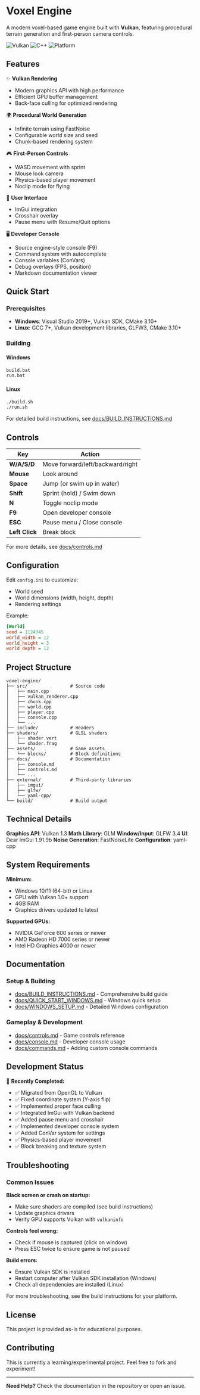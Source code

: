 # Voxel Engine

A modern voxel-based game engine built with **Vulkan**, featuring procedural terrain generation and first-person camera controls.

![Vulkan](https://img.shields.io/badge/Vulkan-1.3-red)
![C++](https://img.shields.io/badge/C++-17-blue)
![Platform](https://img.shields.io/badge/platform-Windows%20%7C%20Linux-lightgrey)

## Features

✨ **Vulkan Rendering**
- Modern graphics API with high performance
- Efficient GPU buffer management
- Back-face culling for optimized rendering

🌍 **Procedural World Generation**
- Infinite terrain using FastNoise
- Configurable world size and seed
- Chunk-based rendering system

🎮 **First-Person Controls**
- WASD movement with sprint
- Mouse look camera
- Physics-based player movement
- Noclip mode for flying

🎨 **User Interface**
- ImGui integration
- Crosshair overlay
- Pause menu with Resume/Quit options

🖥️ **Developer Console**
- Source engine-style console (F9)
- Command system with autocomplete
- Console variables (ConVars)
- Debug overlays (FPS, position)
- Markdown documentation viewer

## Quick Start

### Prerequisites

- **Windows**: Visual Studio 2019+, Vulkan SDK, CMake 3.10+
- **Linux**: GCC 7+, Vulkan development libraries, GLFW3, CMake 3.10+

### Building

#### Windows
```cmd
build.bat
run.bat
```

#### Linux
```bash
./build.sh
./run.sh
```

For detailed build instructions, see [docs/BUILD_INSTRUCTIONS.md](docs/BUILD_INSTRUCTIONS.md)

## Controls

| Key | Action |
|-----|--------|
| **W/A/S/D** | Move forward/left/backward/right |
| **Mouse** | Look around |
| **Space** | Jump (or swim up in water) |
| **Shift** | Sprint (hold) / Swim down |
| **N** | Toggle noclip mode |
| **F9** | Open developer console |
| **ESC** | Pause menu / Close console |
| **Left Click** | Break block |

For more details, see [docs/controls.md](docs/controls.md)

## Configuration

Edit `config.ini` to customize:
- World seed
- World dimensions (width, height, depth)
- Rendering settings

Example:
```ini
[World]
seed = 1124345
world_width = 12
world_height = 3
world_depth = 12
```

## Project Structure

```
voxel-engine/
├── src/                # Source code
│   ├── main.cpp
│   ├── vulkan_renderer.cpp
│   ├── chunk.cpp
│   ├── world.cpp
│   ├── player.cpp
│   ├── console.cpp
│   └── ...
├── include/            # Headers
├── shaders/            # GLSL shaders
│   ├── shader.vert
│   └── shader.frag
├── assets/             # Game assets
│   └── blocks/         # Block definitions
├── docs/               # Documentation
│   ├── console.md
│   ├── controls.md
│   └── ...
├── external/           # Third-party libraries
│   ├── imgui/
│   ├── glfw/
│   └── yaml-cpp/
└── build/              # Build output
```

## Technical Details

**Graphics API**: Vulkan 1.3
**Math Library**: GLM
**Window/Input**: GLFW 3.4
**UI**: Dear ImGui 1.91.9b
**Noise Generation**: FastNoiseLite
**Configuration**: yaml-cpp

## System Requirements

**Minimum:**
- Windows 10/11 (64-bit) or Linux
- GPU with Vulkan 1.0+ support
- 4GB RAM
- Graphics drivers updated to latest

**Supported GPUs:**
- NVIDIA GeForce 600 series or newer
- AMD Radeon HD 7000 series or newer
- Intel HD Graphics 4000 or newer

## Documentation

### Setup & Building
- [docs/BUILD_INSTRUCTIONS.md](docs/BUILD_INSTRUCTIONS.md) - Comprehensive build guide
- [docs/QUICK_START_WINDOWS.md](docs/QUICK_START_WINDOWS.md) - Windows quick setup
- [docs/WINDOWS_SETUP.md](docs/WINDOWS_SETUP.md) - Detailed Windows configuration

### Gameplay & Development
- [docs/controls.md](docs/controls.md) - Game controls reference
- [docs/console.md](docs/console.md) - Developer console usage
- [docs/commands.md](docs/commands.md) - Adding custom console commands

## Development Status

🚀 **Recently Completed:**
- ✅ Migrated from OpenGL to Vulkan
- ✅ Fixed coordinate system (Y-axis flip)
- ✅ Implemented proper face culling
- ✅ Integrated ImGui with Vulkan backend
- ✅ Added pause menu and crosshair
- ✅ Implemented developer console system
- ✅ Added ConVar system for settings
- ✅ Physics-based player movement
- ✅ Block breaking and texture system

## Troubleshooting

### Common Issues

**Black screen or crash on startup:**
- Make sure shaders are compiled (see build instructions)
- Update graphics drivers
- Verify GPU supports Vulkan with `vulkaninfo`

**Controls feel wrong:**
- Check if mouse is captured (click on window)
- Press ESC twice to ensure game is not paused

**Build errors:**
- Ensure Vulkan SDK is installed
- Restart computer after Vulkan SDK installation (Windows)
- Check all dependencies are installed (Linux)

For more troubleshooting, see the build instructions for your platform.

## License

This project is provided as-is for educational purposes.

## Contributing

This is currently a learning/experimental project. Feel free to fork and experiment!

---

**Need Help?** Check the documentation in the repository or open an issue.
